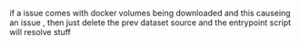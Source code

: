 if a issue comes with docker volumes being downloaded and this causeing an issue , then just delete the prev dataset source and the entrypoint script will resolve stuff

